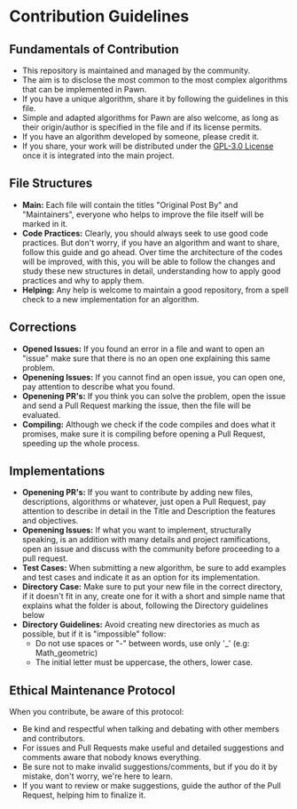 # Contribution Guidelines

## Fundamentals of Contribution

- This repository is maintained and managed by the community.
- The aim is to disclose the most common to the most complex algorithms that can be implemented in Pawn.
- If you have a unique algorithm, share it by following the guidelines in this file.
- Simple and adapted algorithms for Pawn are also welcome, as long as their origin/author is specified in the file and if its license permits.
- If you have an algorithm developed by someone, please credit it.
- If you share, your work will be distributed under the [GPL-3.0 License](https://github.com/iPollo/PawnAlgorithms/blob/main/LICENSE) once it is integrated into the main project.

## File Structures

- **Main:** Each file will contain the titles "Original Post By" and "Maintainers", everyone who helps to improve the file itself will be marked in it.
- **Code Practices:** Clearly, you should always seek to use good code practices. But don't worry, if you have an algorithm and want to share, follow this guide and go ahead. Over time the architecture of the codes will be improved, with this, you will be able to follow the changes and study these new structures in detail, understanding how to apply good practices and why to apply them.
- **Helping:** Any help is welcome to maintain a good repository, from a spell check to a new implementation for an algorithm.

## Corrections

- **Opened Issues:** If you found an error in a file and want to open an "issue" make sure that there is no an open one explaining this same problem.
- **Openening Issues:** If you cannot find an open issue, you can open one, pay attention to describe what you found.
- **Openening PR's:** If you think you can solve the problem, open the issue and send a Pull Request marking the issue, then the file will be evaluated.
- **Compiling:** Although we check if the code compiles and does what it promises, make sure it is compiling before opening a Pull Request, speeding up the whole process.

## Implementations

- **Openening PR's:** If you want to contribute by adding new files, descriptions, algorithms or whatever, just open a Pull Request, pay attention to describe in detail in the Title and Description the features and objectives.
- **Openening Issues:** If what you want to implement, structurally speaking, is an addition with many details and project ramifications, open an issue and discuss with the community before proceeding to a pull request.
- **Test Cases:** When submitting a new algorithm, be sure to add examples and test cases and indicate it as an option for its implementation.
- **Directory Case:** Make sure to put your new file in the correct directory, if it doesn't fit in any, create one for it with a short and simple name that explains what the folder is about, following the Directory guidelines below
- **Directory Guidelines:** Avoid creating new directories as much as possible, but if it is "impossible" follow:
  - Do not use spaces or "-" between words, use only '\_' (e.g: Math_geometric)
  - The initial letter must be uppercase, the others, lower case.

## Ethical Maintenance Protocol

When you contribute, be aware of this protocol:

- Be kind and respectful when talking and debating with other members and contributors.
- For issues and Pull Requests make useful and detailed suggestions and comments aware that nobody knows everything.
- Be sure not to make invalid suggestions/comments, but if you do it by mistake, don't worry, we're here to learn.
- If you want to review or make suggestions, guide the author of the Pull Request, helping him to finalize it.
